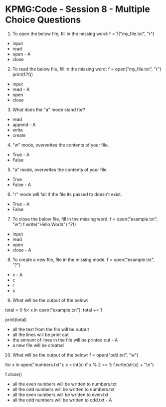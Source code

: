 # KPMG:Code - Session 8 - Multiple Choice Questions

1. To open the below file, fill in the missing word:
f = ?("my_file.txt", "r")
- input
- read
- open - A
- close

2. To read the below file, fill in the missing word:
f = open("my_file.txt", "r")
print(f.?())
- input
- read - A
- open
- close

3. What does the "a" mode stand for? 
- read
- append - A 
- write
- create

4. "w" mode, overwrites the contents of your file.
- True - A 
- False

5. "a" mode, overwrites the contents of your file.

- True 
- False - A 

6. "r" mode will fail if the file its passed to doesn't exist.

- True - A 
- False 

7. To close the below file, fill in the missing word:
f = open("example.txt", "w")
f.write("Hello World")
f.?()

- input
- read
- open
- close - A 

8. To create a new file, file in the missing mode:
f = open("example.txt", "?")

- x - A 
- c
- r
- s 

9. What will be the output of the below:

total = 0
for x in open("example.txt"):
    total += 1

print(total)

- all the text from the file will be output 
- all the lines will be print out 
- the amount of lines in the file will be printed out - A 
- a new file will be created 

10. What will be the output of the below: 
f = open("odd.txt", "w")

for x in open("numbers.txt"):
    x = int(x)
    if x % 2 == 1:
        f.write(str(x) + "\n")

f.close()

- all the even numbers will be written to numbers.txt
- all the odd numbers will be written to numbers.txt
- all the even numbers will be written to even.txt 
- all the odd numbers will be written to odd.txt - A